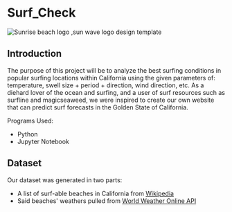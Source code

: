 # Surf_Check

![Sunrise beach logo ,sun wave logo design template](https://user-images.githubusercontent.com/107594280/199642224-800a8afe-f3a7-4658-b950-116631407d4b.png)

## Introduction
The purpose of this project will be to analyze the best surfing conditions in popular surfing locations within California using the given parameters of: temperature, swell size + period + direction, wind direction, etc. As a diehard lover of the ocean and surfing, and a user of surf resources such as surfline and magicseaweed, we were inspired to create our own website that can predict surf forecasts in the Golden State of California. 

Programs Used:
- Python
- Jupyter Notebook

## Dataset
Our dataset was generated in two parts:
- A list of surf-able beaches in California from [Wikipedia](https://en.wikipedia.org/wiki/List_of_beaches_in_California)
- Said beaches' weathers pulled from [World Weather Online API](https://www.worldweatheronline.com/developer/api/docs/marine-weather-api.aspx#q)
